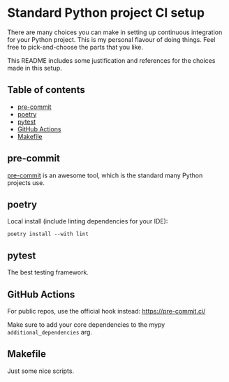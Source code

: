 # Standard Python project CI setup

There are many choices you can make in setting up continuous integration for your Python project. This is my personal flavour of doing things. Feel free to pick-and-choose the parts that you like.

This README includes some justification and references for the choices made in this setup.

## Table of contents
- [pre-commit](#pre-commit)
- [poetry](#poetry)
- [pytest](#pytest)
- [GitHub Actions](#github-actions)
- [Makefile](#makefile)


## pre-commit

[pre-commit](https://pre-commit.com/) is an awesome tool, which is the standard many Python projects use.



## poetry

Local install (include linting dependencies for your IDE):

```shell
poetry install --with lint
```

## pytest

The best testing framework.

## GitHub Actions

For public repos, use the official hook instead: https://pre-commit.ci/

Make sure to add your core dependencies to the mypy `additional_dependencies` arg.

## Makefile

Just some nice scripts.
